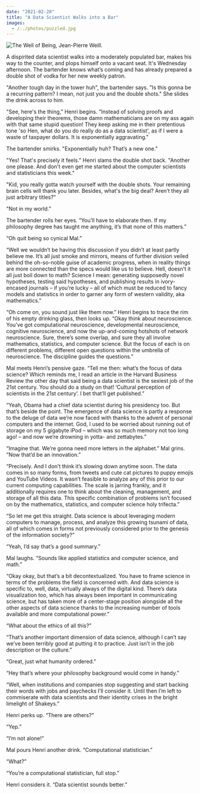 ```yaml
---
date: "2021-02-20"
title: "A Data Scientist Walks into a Bar"
images:
  - /../photos/puzzled.jpg
---
```



![The Well of Being, Jean-Pierre Weill.](/../photos/puzzled.jpg)

A dispirited data scientist walks into a moderately populated bar, makes his way to the counter, and plops himself onto a vacant seat. It's Wednesday afternoon. The bartender knows what’s coming and has already prepared a double shot of vodka for her new weekly patron.

"Another tough day in the tower huh", the bartender says. "Is this gonna be a recurring pattern? I mean, not just you and the double shots." She slides the drink across to him.

"See, here's the thing,” Henri begins. ”Instead of solving proofs and developing their theorems, those damn mathematicians are on my ass again with that same stupid question! They keep asking me in their pretentious tone 'so Hen, what do you do really do as a data scientist', as if I were a waste of taxpayer dollars. It is exponentially aggravating."

The bartender smirks. "Exponentially huh? That’s a new one."

"Yes! That's precisely it feels." Henri slams the double shot back. "Another one please. And don't even get me started about the computer scientists and statisticians this week."

"Kid, you really gotta watch yourself with the double shots. Your remaining brain cells will thank you later. Besides, what's the big deal? Aren’t they all just arbitrary titles?"

"Not in my world.”

The bartender rolls her eyes. “You’ll have to elaborate then. If my philosophy degree has taught me anything, it’s that none of this matters.”

“Oh quit being so cynical Mal.”

“Well we wouldn’t be having this discussion if you didn’t at least partly believe me. It’s all just smoke and mirrors, means of further division veiled behind the oh-so-noble guise of academic progress, when in reality things are more connected than the specs would like us to believe. Hell, doesn’t it all just boil down to math? Science I mean: generating supposedly novel hypotheses, testing said hypotheses, and publishing results in ivory-encased journals – if you’re lucky – all of which must be reduced to fancy models and statistics in order to garner any form of western validity, aka mathematics.”

“Oh come on, you sound just like them now.” Henri begins to trace the rim of his empty drinking glass, then looks up. “Okay think about neuroscience. You’ve got computational neuroscience, developmental neuroscience, cognitive neuroscience, and now the up-and-coming hotshots of network neuroscience. Sure, there’s some overlap, and sure they all involve mathematics, statistics, and computer science. But the focus of each is on different problems, different open questions within the umbrella of neuroscience. The discipline guides the questions.”

Mal meets Henri’s pensive gaze. “Tell me then: what’s the focus of data science? Which reminds me, I read an article in the Harvard Business Review the other day that said being a data scientist is the sexiest job of the 21st century. You should do a study on that! ‘Cultural perception of scientists in the 21st century’. I bet that’ll get published.”

“Yeah, Obama had a chief data scientist during his presidency too. But that’s beside the point. The emergence of data science is partly a response to the deluge of data we’re now faced with thanks to the advent of personal computers and the internet. God, I used to be worried about running out of storage on my 5 gigabyte iPod – which was so much memory not too long ago! – and now we’re drowning in yotta- and zettabytes.”

“Imagine that. We’re gonna need more letters in the alphabet.” Mal grins. ”Now that’d be an innovation.”

“Precisely. And I don’t think it’s slowing down anytime soon. The data comes in so many forms, from tweets and cute cat pictures to puppy emojis and YouTube Videos. It wasn’t feasible to analyze any of this prior to our current computing capabilities. The scale is jarring frankly, and it additionally requires one to think about the cleaning, management, and storage of all this data. This specific combination of problems isn’t focused on by the mathematics, statistics, and computer science holy trifecta.”

“So let me get this straight. Data science is about leveraging modern computers to manage, process, and analyze this growing tsunami of data, all of which comes in forms not previously considered prior to the genesis of the information society?” 

“Yeah, I’d say that’s a good summary.”

Mal laughs. “Sounds like applied statistics and computer science, and math.”

“Okay okay, but that’s a bit decontextualized. You have to frame science in terms of the problems the field is concerned with. And data science is specific to, well, data, virtually always of the digital kind. There’s data visualization too, which has always been important in communicating science, but has taken more of a center-stage position alongside all the other aspects of data science thanks to the increasing number of tools available and more computational power.”

“What about the ethics of all this?”

“That’s another important dimension of data science, although I can’t say we’ve been terribly good at putting it to practice. Just isn’t in the job description or the culture.”

“Great, just what humanity ordered.”

“Hey that’s where your philosophy background would come in handy.”

“Well, when institutions and companies stop suggesting and start backing their words with jobs and paychecks I’ll consider it. Until then I’m left to commiserate with data scientists and their identity crises in the bright limelight of Shakeys.”

Henri perks up. “There are others?”

“Yep.”

“I’m not alone!”

Mal pours Henri another drink. “Computational statistician.”

“What?”

“You’re a computational statistician, full stop.”

Henri considers it. “Data scientist sounds better.”